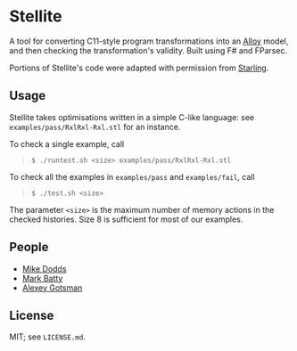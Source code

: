 # Stellite

A tool for converting C11-style program transformations into an
[Alloy](http://alloy.mit.edu/alloy/) model, and then checking the
transformation's validity. Built using F# and FParsec. 

Portions of Stellite's code were adapted with permission from
[Starling](https://github.com/septract/starling-tool). 


## Usage

Stellite takes optimisations written in a simple C-like language: see
`examples/pass/RxlRxl-Rxl.stl` for an instance. 

To check a single example, call 
 > `$ ./runtest.sh <size> examples/pass/RxlRxl-Rxl.stl`

To check all the examples in `examples/pass` and `examples/fail`, call
 > `$ ./test.sh <size>` 

The parameter `<size>` is the maximum number of memory actions in the checked
histories. Size 8 is sufficient for most of our examples. 


## People

* [Mike Dodds](https://www-users.cs.york.ac.uk/~miked/)
* [Mark Batty](https://www.cs.kent.ac.uk/people/staff/mjb211/)
* [Alexey Gotsman](http://software.imdea.org/~gotsman/) 


## License 

MIT; see `LICENSE.md`. 
